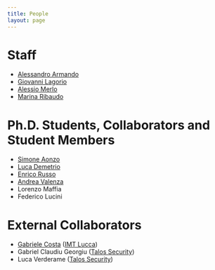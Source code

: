 ```yaml
---
title: People
layout: page
---
```


# Staff

* [Alessandro Armando](alessandro_armando)
* [Giovanni Lagorio](giovanni_lagorio)
* [Alessio Merlo](alessio_merlo)
* [Marina Ribaudo](https://www.dibris.unige.it/ribaudo-marina)


# Ph.D. Students, Collaborators and Student Members

* [Simone Aonzo](simone_aonzo)
* [Luca Demetrio](luca_demetrio)
* [Enrico Russo](enrico_russo)
* [Andrea Valenza](andrea_valenza)
* Lorenzo Maffia
* Federico Lucini


# External Collaborators

* [Gabriele Costa](gabriele_costa) ([IMT Lucca](https://www.imtlucca.it))
* Gabriel Claudiu Georgiu ([Talos Security](http://www.talos-sec.com))
* Luca Verderame ([Talos Security](http://www.talos-sec.com))
